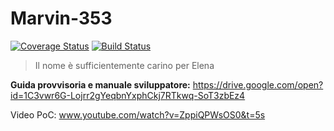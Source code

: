 # Marvin-353
[![Coverage Status](https://coveralls.io/repos/github/M9k/Marvin-353/badge.svg?branch=master&t=nbbMKt)](https://coveralls.io/github/M9k/Marvin-353?branch=master)
[![Build Status](https://travis-ci.com/M9k/Marvin-353.svg?token=ZWHf1sJLWQfnQeTFEYhN&branch=master)](https://travis-ci.com/M9k/Marvin-353)

> Il nome è sufficientemente carino per Elena

**Guida provvisoria e manuale sviluppatore:**
https://drive.google.com/open?id=1C3vwr6G-Lojrr2gYeqbnYxphCkj7RTkwq-SoT3zbEz4

Video PoC: www.youtube.com/watch?v=ZppiQPWsOS0&t=5s
